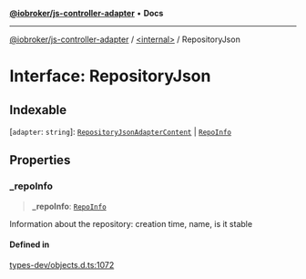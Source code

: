 [**@iobroker/js-controller-adapter**](../../README.md) • **Docs**

***

[@iobroker/js-controller-adapter](../../globals.md) / [\<internal\>](../README.md) / RepositoryJson

# Interface: RepositoryJson

## Indexable

 \[`adapter`: `string`\]: [`RepositoryJsonAdapterContent`](RepositoryJsonAdapterContent.md) \| [`RepoInfo`](RepoInfo.md)

## Properties

### \_repoInfo

> **\_repoInfo**: [`RepoInfo`](RepoInfo.md)

Information about the repository: creation time, name, is it stable

#### Defined in

[types-dev/objects.d.ts:1072](https://github.com/ioBroker/ioBroker.js-controller/blob/b499d83cda369ad8a77cd1584bbda2b5b44bf993/packages/types-dev/objects.d.ts#L1072)
